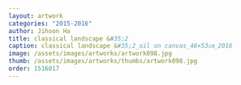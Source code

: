 ```yaml
---
layout: artwork 
categories: "2015-2016"
author: Jihoon Ha 
title: classical landscape &#35;2 
caption: classical landscape &#35;2_oil on canvas_46×53㎝_2016 
image: /assets/images/artworks/artwork098.jpg 
thumb: /assets/images/artworks/thumbs/artwork098.jpg 
order: 1516017 
---
```

